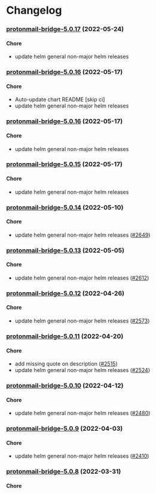 # Changelog<br>


<a name="protonmail-bridge-5.0.17"></a>
### [protonmail-bridge-5.0.17](https://github.com/truecharts/apps/compare/protonmail-bridge-5.0.16...protonmail-bridge-5.0.17) (2022-05-24)

#### Chore

* update helm general non-major helm releases



<a name="protonmail-bridge-5.0.16"></a>
### [protonmail-bridge-5.0.16](https://github.com/truecharts/apps/compare/protonmail-bridge-5.0.15...protonmail-bridge-5.0.16) (2022-05-17)

#### Chore

* Auto-update chart README [skip ci]
* update helm general non-major helm releases



<a name="protonmail-bridge-5.0.16"></a>
### [protonmail-bridge-5.0.16](https://github.com/truecharts/apps/compare/protonmail-bridge-5.0.15...protonmail-bridge-5.0.16) (2022-05-17)

#### Chore

* update helm general non-major helm releases



<a name="protonmail-bridge-5.0.15"></a>
### [protonmail-bridge-5.0.15](https://github.com/truecharts/apps/compare/protonmail-bridge-5.0.14...protonmail-bridge-5.0.15) (2022-05-17)

#### Chore

* update helm general non-major helm releases



<a name="protonmail-bridge-5.0.14"></a>
### [protonmail-bridge-5.0.14](https://github.com/truecharts/apps/compare/protonmail-bridge-5.0.13...protonmail-bridge-5.0.14) (2022-05-10)

#### Chore

* update helm general non-major helm releases ([#2649](https://github.com/truecharts/apps/issues/2649))



<a name="protonmail-bridge-5.0.13"></a>
### [protonmail-bridge-5.0.13](https://github.com/truecharts/apps/compare/protonmail-bridge-5.0.12...protonmail-bridge-5.0.13) (2022-05-05)

#### Chore

* update helm general non-major helm releases ([#2612](https://github.com/truecharts/apps/issues/2612))



<a name="protonmail-bridge-5.0.12"></a>
### [protonmail-bridge-5.0.12](https://github.com/truecharts/apps/compare/protonmail-bridge-5.0.11...protonmail-bridge-5.0.12) (2022-04-26)

#### Chore

* update helm general non-major helm releases ([#2573](https://github.com/truecharts/apps/issues/2573))



<a name="protonmail-bridge-5.0.11"></a>
### [protonmail-bridge-5.0.11](https://github.com/truecharts/apps/compare/protonmail-bridge-5.0.10...protonmail-bridge-5.0.11) (2022-04-20)

#### Chore

* add missing quote on description ([#2515](https://github.com/truecharts/apps/issues/2515))
* update helm general non-major helm releases ([#2524](https://github.com/truecharts/apps/issues/2524))



<a name="protonmail-bridge-5.0.10"></a>
### [protonmail-bridge-5.0.10](https://github.com/truecharts/apps/compare/protonmail-bridge-5.0.9...protonmail-bridge-5.0.10) (2022-04-12)

#### Chore

* update helm general non-major helm releases ([#2480](https://github.com/truecharts/apps/issues/2480))



<a name="protonmail-bridge-5.0.9"></a>
### [protonmail-bridge-5.0.9](https://github.com/truecharts/apps/compare/protonmail-bridge-5.0.8...protonmail-bridge-5.0.9) (2022-04-03)

#### Chore

* update helm general non-major helm releases ([#2410](https://github.com/truecharts/apps/issues/2410))



<a name="protonmail-bridge-5.0.8"></a>
### [protonmail-bridge-5.0.8](https://github.com/truecharts/apps/compare/protonmail-bridge-5.0.7...protonmail-bridge-5.0.8) (2022-03-31)

#### Chore
